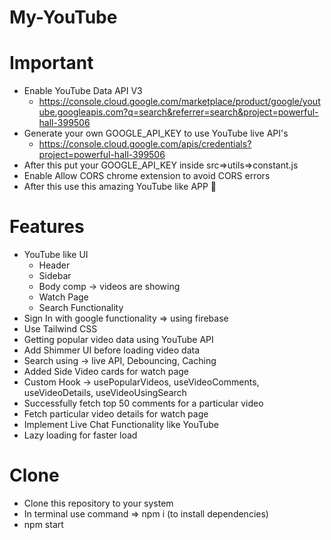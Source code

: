 # My-YouTube

# Important

- Enable YouTube Data API V3
  - https://console.cloud.google.com/marketplace/product/google/youtube.googleapis.com?q=search&referrer=search&project=powerful-hall-399506
- Generate your own GOOGLE_API_KEY to use YouTube live API's
  - https://console.cloud.google.com/apis/credentials?project=powerful-hall-399506
- After this put your GOOGLE_API_KEY inside src=>utils=>constant.js
- Enable Allow CORS chrome extension to avoid CORS errors
- After this use this amazing YouTube like APP 🚀

# Features

- YouTube like UI
  - Header
  - Sidebar
  - Body comp -> videos are showing
  - Watch Page
  - Search Functionality
- Sign In with google functionality => using firebase
- Use Tailwind CSS
- Getting popular video data using YouTube API
- Add Shimmer UI before loading video data
- Search using -> live API, Debouncing, Caching
- Added Side Video cards for watch page
- Custom Hook -> usePopularVideos, useVideoComments, useVideoDetails, useVideoUsingSearch
- Successfully fetch top 50 comments for a particular video
- Fetch particular video details for watch page
- Implement Live Chat Functionality like YouTube
- Lazy loading for faster load

# Clone 

- Clone this repository to your system
- In terminal use command => npm i (to install dependencies)
- npm start
